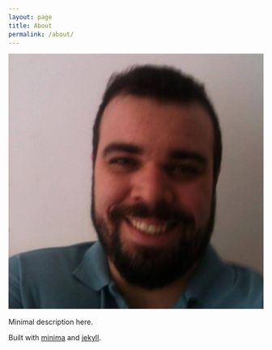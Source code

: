 ```yaml
---
layout: page
title: About
permalink: /about/
---
```


![Picture of Vitor Py](/assets/img/profile.jpg)

Minimal description here.

Built with [minima](https://github.com/jekyll/minima) and [jekyll](https://github.com/jekyll/jekyll).
